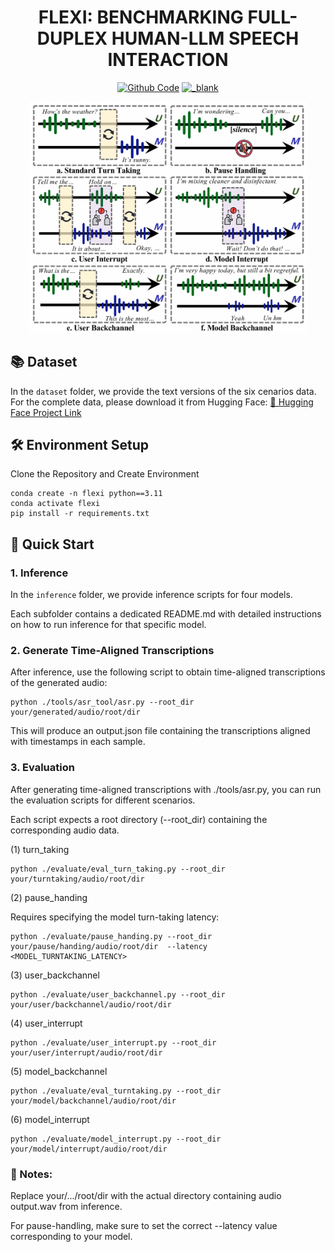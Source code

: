 <h1 align="center">
FLEXI: BENCHMARKING FULL-DUPLEX HUMAN-LLM SPEECH INTERACTION
</h1>

<div align="center">
    <a href="https://github.com/ChristineCHEN274/FLEXI" target="_blank">
    <img src="https://img.shields.io/badge/GitHub-Code-blue?logo=github" alt="Github Code"></a>
    <a href="https://huggingface.co/datasets/qibai/FLEXI" target="_blank">
    <img src="https://img.shields.io/badge/🤗 Dataset-FLEXI-yellow" alt="_blank"></a>
</div>

<p align="center">
  <img src="./images/Six_Scenarios.png" alt="Overview of six full-duplex scenarios in human-LLM interaction." width="444"/>
</p>


## 📚 Dataset

In the `dataset` folder, we provide the text versions of the six cenarios data.  
For the complete data, please download it from Hugging Face: [🔗 Hugging Face Project Link](https://huggingface.co/datasets/qibai/FLEXI/tree/main)


## 🛠️ Environment Setup

 Clone the Repository and Create Environment

    conda create -n flexi python==3.11
    conda activate flexi 
    pip install -r requirements.txt


## 🚀 Quick Start
### 1. Inference
In the `inference` folder, we provide inference scripts for four models.

Each subfolder contains a dedicated README.md with detailed instructions on how to run inference for that specific model.


### 2. Generate Time-Aligned Transcriptions

After inference, use the following script to obtain time-aligned transcriptions of the generated audio:

    python ./tools/asr_tool/asr.py --root_dir your/generated/audio/root/dir

This will produce an output.json file containing the transcriptions aligned with timestamps in each sample.

### 3. Evaluation

After generating time-aligned transcriptions with ./tools/asr.py, you can run the evaluation scripts for different scenarios.

Each script expects a root directory (--root_dir) containing the corresponding audio data.

(1) turn_taking

    python ./evaluate/eval_turn_taking.py --root_dir your/turntaking/audio/root/dir

(2) pause_handing

Requires specifying the model turn-taking latency:

    python ./evaluate/pause_handing.py --root_dir your/pause/handing/audio/root/dir  --latency <MODEL_TURNTAKING_LATENCY>

(3) user_backchannel

    python ./evaluate/user_backchannel.py --root_dir your/user/backchannel/audio/root/dir

(4) user_interrupt

    python ./evaluate/user_interrupt.py --root_dir your/user/interrupt/audio/root/dir

(5) model_backchannel

    python ./evaluate/eval_turntaking.py --root_dir your/model/backchannel/audio/root/dir

(6) model_interrupt

    python ./evaluate/model_interrupt.py --root_dir your/model/interrupt/audio/root/dir

### 📌 Notes:

Replace your/.../root/dir with the actual directory containing audio output.wav from inference.

For pause-handling, make sure to set the correct --latency value corresponding to your model.
